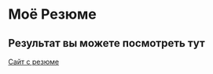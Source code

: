 # Моё Резюме

## Результат вы можете посмотреть тут
[Сайт с резюме](https://github.com/LastChanse/resume)
